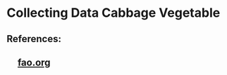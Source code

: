 # Collecting Data Cabbage Vegetable

## References:<br />

## &nbsp;&nbsp;&nbsp;&nbsp;&nbsp;[fao.org](https://pages.github.com/)
